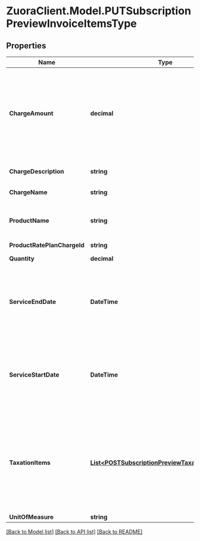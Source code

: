# ZuoraClient.Model.PUTSubscriptionPreviewInvoiceItemsType

## Properties

Name | Type | Description | Notes
------------ | ------------- | ------------- | -------------
**ChargeAmount** | **decimal** | The amount of the charge. This amount doesn&#39;t include taxes unless the charge&#39;s tax mode is inclusive.  | [optional] 
**ChargeDescription** | **string** | Description of the charge.  | [optional] 
**ChargeName** | **string** | Name of the charge  | [optional] 
**ProductName** | **string** | Name of the product associated with this item.  | [optional] 
**ProductRatePlanChargeId** | **string** |  | [optional] 
**Quantity** | **decimal** | Quantity of this item.  | [optional] 
**ServiceEndDate** | **DateTime** | End date of the service period for this item, i.e., the last day of the period, as yyyy-mm-dd.  | [optional] 
**ServiceStartDate** | **DateTime** | Service start date as yyyy-mm-dd. If the charge is a one-time fee, this is the date of that charge.  | [optional] 
**TaxationItems** | [**List&lt;POSTSubscriptionPreviewTaxationItemsType&gt;**](POSTSubscriptionPreviewTaxationItemsType.md) | List of taxation items. **Note**: This field is only available if you set the &#x60;zuora-version&#x60; request header to &#x60;315.0&#x60; or later.  | [optional] 
**UnitOfMeasure** | **string** |  | [optional] 

[[Back to Model list]](../README.md#documentation-for-models) [[Back to API list]](../README.md#documentation-for-api-endpoints) [[Back to README]](../README.md)

